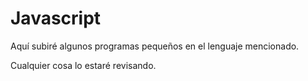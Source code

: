 # Javascript
Aquí subiré algunos programas pequeños en el lenguaje mencionado. 

Cualquier cosa lo estaré revisando.
